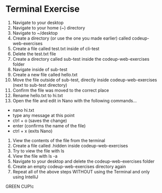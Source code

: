 # Terminal Exercise

1. Navigate to your desktop
1. Navigate to your home (~) directory
1. Navigate to ~/desktop
1. Create a directory (or use the one you made earlier) called codeup-web-exercises
1. Create a file called test.txt inside of cli-test
1. Delete the test.txt file
1. Create a directory called sub-test inside the codeup-web-exercises folder
1. Navigate inside of sub-test
1. Create a new file called hello.txt
1. Move the file outside of sub-test, directly inside codeup-web-exercises (next to sub-test directory)
1. Confirm the file was moved to the correct place
1. Rename hello.txt to hi.txt
1. Open the file and edit in Nano with the following commands...
  - nano hi.txt
  - type any message at this point
  - ctrl + o (saves the change)
  - enter (confirms the name of the file)
  - ctrl + x (exits Nano)
1. View the contents of the file from the terminal
1. Create a file called .hidden inside codeup-web-exercises
1. Try to view the file with ls
1. View the file with ls -a
1. Navigate to your desktop and delete the codeup-web-exercises folder
1. Create an empty codeup-web-exercises directory again
1. Repeat all of the above steps WITHOUT using the Terminal and only using IntelliJ

GREEN CUP!c